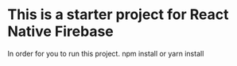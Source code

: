 # This is a starter project for React Native Firebase

In order for you to run this project. npm install or yarn install
